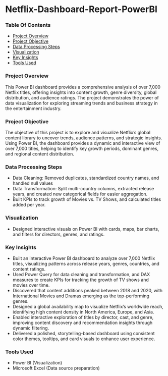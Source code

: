 # Netflix-Dashboard-Report-PowerBI
### Table Of Contents
- [Project Overview](#project-overview)
- [Project Objective](#project-objective)
- [Data Processing Steps](#data-processing-steps)
- [Visualization](#visualization)
- [Key Insights](#key-insights)
- [Tools Used](#tools-used)

### Project Overview
This Power BI dashboard provides a comprehensive analysis of over 7,000 Netflix titles, offering insights into content growth, genre diversity, global distribution, and audience ratings. The project demonstrates the power of data visualization for exploring streaming trends and business strategy in the entertainment industry.

### Project Objective
The objective of this project is to explore and visualize Netflix’s global content library to uncover trends, audience patterns, and strategic insights. Using Power BI, the dashboard provides a dynamic and interactive view of over 7,000 titles, helping to identify key growth periods, dominant genres, and regional content distribution.

### Data Processing Steps

- Data Cleaning: Removed duplicates, standardized country names, and handled null values
- Data Transformation: Split multi-country columns, extracted release years, and created new categorical fields for easier aggregation.
- Built KPIs to track growth of Movies vs. TV Shows, and calculated titles added per year.

### Visualization
- Designed interactive visuals on Power BI with cards, maps, bar charts, and filters for directors, genres, and ratings.

### Key Insights

- Built an interactive Power BI dashboard to analyze over 7,000 Netflix titles, visualizing patterns across release years, genres, countries, and content ratings.
- Used Power Query for data cleaning and transformation, and DAX measures to create KPIs for tracking the growth of TV shows and movies over time.
- Discovered that content additions peaked between 2018 and 2020, with International Movies and Dramas emerging as the top-performing genres.
- Designed a global availability map to visualize Netflix’s worldwide reach, identifying high content density in North America, Europe, and Asia.
- Enabled interactive exploration of titles by director, cast, and genre, improving content discovery and recommendation insights through dynamic filtering.
- Delivered a polished, storytelling-based dashboard using consistent color themes, tooltips, and card visuals to enhance user experience.

### Tools Used

- Power BI (Visualization)
- Microsoft Excel (Data source preparation)


